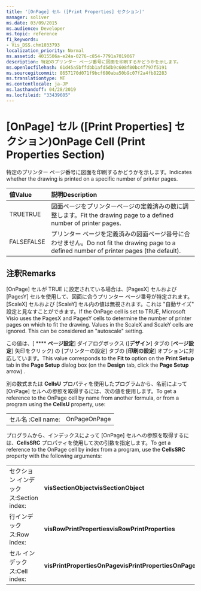 ```yaml
---
title: '[OnPage] セル ([Print Properties] セクション)'
manager: soliver
ms.date: 03/09/2015
ms.audience: Developer
ms.topic: reference
f1_keywords:
- Vis_DSS.chm1033793
localization_priority: Normal
ms.assetid: 4015506a-e24a-0276-c854-7791a7019067
description: 特定のプリンター ページ番号に図面を印刷するかどうかを示します。
ms.openlocfilehash: 61d45a5bffdbb1afd5db9c608f80bc4f797f5191
ms.sourcegitcommit: 8657170d071f9bcf680aba50b9c07f2a4fb82283
ms.translationtype: MT
ms.contentlocale: ja-JP
ms.lasthandoff: 04/28/2019
ms.locfileid: "33439605"
---
```

# <a name="onpage-cell-print-properties-section"></a><span data-ttu-id="2e703-103">[OnPage] セル ([Print Properties] セクション)</span><span class="sxs-lookup"><span data-stu-id="2e703-103">OnPage Cell (Print Properties Section)</span></span>

<span data-ttu-id="2e703-104">特定のプリンター ページ番号に図面を印刷するかどうかを示します。</span><span class="sxs-lookup"><span data-stu-id="2e703-104">Indicates whether the drawing is printed on a specific number of printer pages.</span></span> 
  
|<span data-ttu-id="2e703-105">**値**</span><span class="sxs-lookup"><span data-stu-id="2e703-105">**Value**</span></span>|<span data-ttu-id="2e703-106">**説明**</span><span class="sxs-lookup"><span data-stu-id="2e703-106">**Description**</span></span>|
|:-----|:-----|
|<span data-ttu-id="2e703-107">TRUE</span><span class="sxs-lookup"><span data-stu-id="2e703-107">TRUE</span></span>  <br/> |<span data-ttu-id="2e703-108">図面ページをプリンターページの定義済みの数に調整します。</span><span class="sxs-lookup"><span data-stu-id="2e703-108">Fit the drawing page to a defined number of printer pages.</span></span>  <br/> |
|<span data-ttu-id="2e703-109">FALSE</span><span class="sxs-lookup"><span data-stu-id="2e703-109">FALSE</span></span>  <br/> |<span data-ttu-id="2e703-110">プリンター ページを定義済みの図面ページ番号に合わせません。</span><span class="sxs-lookup"><span data-stu-id="2e703-110">Do not fit the drawing page to a defined number of printer pages (the default).</span></span>  <br/> |
   
## <a name="remarks"></a><span data-ttu-id="2e703-111">注釈</span><span class="sxs-lookup"><span data-stu-id="2e703-111">Remarks</span></span>

<span data-ttu-id="2e703-p101">[OnPage] セルが TRUE に設定されている場合は、[PagesX] セルおよび [PagesY] セルを使用して、図面に合うプリンター ページ番号が特定されます。[ScaleX] セルおよび [ScaleY] セル内の値は無視されます。これは "自動サイズ" 設定と見なすことができます。</span><span class="sxs-lookup"><span data-stu-id="2e703-p101">If the OnPage cell is set to TRUE, Microsoft Visio uses the PagesX and PagesY cells to determine the number of printer pages on which to fit the drawing. Values in the ScaleX and ScaleY cells are ignored. This can be considered an "autoscale" setting.</span></span>
  
<span data-ttu-id="2e703-115">この値は、[ \*\*\*\* **ページ設定**] ダイアログボックス ([**デザイン**] タブの [**ページ設定**] 矢印をクリック) の [プリンターの設定] タブの [**印刷の設定**] オプションに対応しています。</span><span class="sxs-lookup"><span data-stu-id="2e703-115">This value corresponds to the **Fit to** option on the **Print Setup** tab in the **Page Setup** dialog box (on the **Design** tab, click the **Page Setup** arrow) .</span></span> 
  
<span data-ttu-id="2e703-116">別の数式または **CellsU** プロパティを使用したプログラムから、名前によって [OnPage] セルへの参照を取得するには、次の値を使用します。</span><span class="sxs-lookup"><span data-stu-id="2e703-116">To get a reference to the OnPage cell by name from another formula, or from a program using the **CellsU** property, use:</span></span> 
  
|||
|:-----|:-----|
|<span data-ttu-id="2e703-117">セル名 :</span><span class="sxs-lookup"><span data-stu-id="2e703-117">Cell name:</span></span>  <br/> |<span data-ttu-id="2e703-118">OnPage</span><span class="sxs-lookup"><span data-stu-id="2e703-118">OnPage</span></span>  <br/> |
   
<span data-ttu-id="2e703-119">プログラムから、インデックスによって [OnPage] セルへの参照を取得するには、**CellsSRC** プロパティを使用して次の引数を指定します。</span><span class="sxs-lookup"><span data-stu-id="2e703-119">To get a reference to the OnPage cell by index from a program, use the **CellsSRC** property with the following arguments:</span></span> 
  
|||
|:-----|:-----|
|<span data-ttu-id="2e703-120">セクション インデックス:</span><span class="sxs-lookup"><span data-stu-id="2e703-120">Section index:</span></span>  <br/> |<span data-ttu-id="2e703-121">**visSectionObject**</span><span class="sxs-lookup"><span data-stu-id="2e703-121">**visSectionObject**</span></span> <br/> |
|<span data-ttu-id="2e703-122">行インデックス:</span><span class="sxs-lookup"><span data-stu-id="2e703-122">Row index:</span></span>  <br/> |<span data-ttu-id="2e703-123">**visRowPrintProperties**</span><span class="sxs-lookup"><span data-stu-id="2e703-123">**visRowPrintProperties**</span></span> <br/> |
|<span data-ttu-id="2e703-124">セル インデックス:</span><span class="sxs-lookup"><span data-stu-id="2e703-124">Cell index:</span></span>  <br/> |<span data-ttu-id="2e703-125">**visPrintPropertiesOnPage**</span><span class="sxs-lookup"><span data-stu-id="2e703-125">**visPrintPropertiesOnPage**</span></span> <br/> |
   

